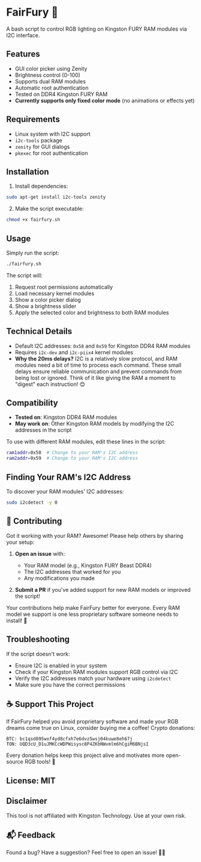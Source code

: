 ﻿
# FairFury 🌈

A bash script to control RGB lighting on Kingston FURY RAM modules via I2C interface.

## Features
- GUI color picker using Zenity
- Brightness control (0-100)
- Supports dual RAM modules
- Automatic root authentication
- Tested on DDR4 Kingston FURY RAM
- **Currently supports only fixed color mode** (no animations or effects yet)

## Requirements

- Linux system with I2C support
- `i2c-tools` package
- `zenity` for GUI dialogs
- `pkexec` for root authentication

## Installation

1. Install dependencies:
```bash
sudo apt-get install i2c-tools zenity
```

2. Make the script executable:
```bash
chmod +x fairfury.sh
```

## Usage

Simply run the script:
```bash
./fairfury.sh
```

The script will:
1. Request root permissions automatically
2. Load necessary kernel modules
3. Show a color picker dialog
4. Show a brightness slider
5. Apply the selected color and brightness to both RAM modules

## Technical Details

- Default I2C addresses: `0x58` and `0x59` for Kingston DDR4 RAM modules
- Requires `i2c-dev` and `i2c-piix4` kernel modules
- **Why the 20ms delays?** I2C is a relatively slow protocol, and RAM modules need a bit of time to process each command. These small delays ensure reliable communication and prevent commands from being lost or ignored. Think of it like giving the RAM a moment to "digest" each instruction! 😊

## Compatibility

- **Tested on**: Kingston DDR4 RAM modules
- **May work on**: Other Kingston RAM models by modifying the I2C addresses in the script

To use with different RAM modules, edit these lines in the script:
```bash
ram1addr=0x58  # Change to your RAM's I2C address
ram2addr=0x59  # Change to your RAM's I2C address
```

## Finding Your RAM's I2C Address

To discover your RAM modules' I2C addresses:
```bash
sudo i2cdetect -y 0
```

## 🤝 Contributing

Got it working with your RAM? Awesome! Please help others by sharing your setup:

1. **Open an issue** with:
   - Your RAM model (e.g., Kingston FURY Beast DDR4)
   - The I2C addresses that worked for you
   - Any modifications you made

2. **Submit a PR** if you've added support for new RAM models or improved the script!

Your contributions help make FairFury better for everyone. Every RAM model we support is one less proprietary software someone needs to install! 💪

## Troubleshooting

If the script doesn't work:
- Ensure I2C is enabled in your system
- Check if your Kingston RAM modules support RGB control via I2C
- Verify the I2C addresses match your hardware using `i2cdetect`
- Make sure you have the correct permissions

## ☕ Support This Project

If FairFury helped you avoid proprietary software and made your RGB dreams come true on Linux, consider buying me a coffee!
Crypto donations:

    BTC: bc1qsd895wxf4yd8cfxh7e6dvz5wsj04kuwe8eh67j
    TON: UQD3cU_D1uJMKCcWDPWisysc8P4ZKbNWvmlm6hCgiM6BNjsI

Every donation helps keep this project alive and motivates more open-source RGB tools! 🚀

## License: MIT

## Disclaimer

This tool is not affiliated with Kingston Technology. Use at your own risk.

## 📬 Feedback

Found a bug? Have a suggestion? Feel free to open an issue! 🐧✨
